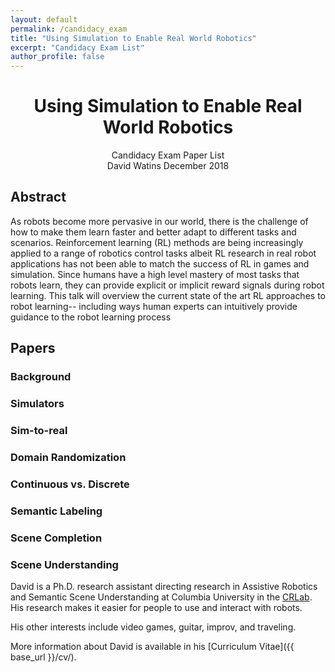 ```yaml
---
layout: default
permalink: /candidacy_exam
title: "Using Simulation to Enable Real World Robotics"
excerpt: "Candidacy Exam List"
author_profile: false
---
```


<div id="main" role="main">

<center><h1>Using Simulation to Enable Real World Robotics</h1></center>
<center>Candidacy Exam Paper List</center>
<center>David Watins December 2018</center>

## Abstract
As robots become more pervasive in our world,  there is the challenge of how to  make  them  learn  faster  and  better  adapt  to  different  tasks  and  scenarios. Reinforcement learning (RL) methods are being increasingly applied to a range of robotics  control tasks albeit RL research in real robot applications has not been able to match the success of RL in games and simulation. Since humans have a high level mastery of most tasks that robots learn,  they can provide explicit or implicit reward signals during robot learning.  This talk will overview the current state of the art RL approaches to robot learning-- including ways human experts can intuitively provide guidance to the robot learning process

## Papers

### Background

### Simulators

### Sim-to-real

### Domain Randomization

### Continuous vs. Discrete

### Semantic Labeling

### Scene Completion

### Scene Understanding


David is a Ph.D. research assistant directing research in Assistive Robotics and Semantic Scene Understanding at Columbia University in the [CRLab](https://crlab.cs.columbia.edu). His research makes it easier for people to use and interact with robots. 

His other interests include video games, guitar, improv, and traveling.

More information about David is available in his [Curriculum Vitae]({{ base_url }}/cv/).


</div>